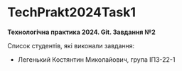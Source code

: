 # TechPrakt2024Task1
**Технологічна практика 2024. Git. Завдання №2**

Список студентів, які виконали завдання:
* Легенький Костянтин Миколайович, група ІПЗ-22-1
